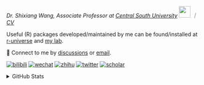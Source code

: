 
<p><em>Dr. Shixiang Wang, Associate Professor at <a href="https://en.csu.edu.cn/">Central South University</a> <img src="https://media.giphy.com/media/WUlplcMpOCEmTGBtBW/giphy.gif" width="30">  ｜ <a href="https://faculty.csu.edu.cn/wangshixiang">CV</a>
</em></p>

Useful (R) packages developed/maintained by me can be found/installed at [r-universe](https://shixiangwang.r-universe.dev/) and [my lab](https://github.com/WangLabCSU).

💬 Connect to me by
[discussions](https://github.com/ShixiangWang/self-study/discussions) or [email](mailto:shixiang1994wang@gmail.com). 

[![bilibili](https://img.shields.io/badge/王诗翔-B站-yellow)](https://space.bilibili.com/11553374) [![wechat](https://img.shields.io/badge/王诗翔-微信公众号-important)](https://shixiangwang.github.io/home/logo/qrcode.jpg) [![zhihu](https://img.shields.io/badge/王诗翔-知乎-blue)](https://www.zhihu.com/people/shixiangwang) [![twitter](https://img.shields.io/badge/WangShxiang-twitter-ff69b4)](https://twitter.com/WangShxiang) [![scholar](https://img.shields.io/badge/ShixiangWang-Scholar-00ffff)](https://scholar.google.com/citations?user=FvNp0NkAAAAJ) 

<details>
 
<summary>GitHub Stats</summary>


<!--START_SECTION:waka-->
**🐱 My GitHub Data** 

> 📦 5.0 MB Used in GitHub's Storage 
 > 
> 🏆 862 Contributions in the Year 2025
 > 
> 🚫 Not Opted to Hire
 > 
> 📜 100 Public Repositories 
 > 
> 🔑 30 Private Repositories 
 > 
**I'm an Early 🐤** 

```text
🌞 Morning                2938 commits        ████░░░░░░░░░░░░░░░░░░░░░   17.22 % 
🌆 Daytime                7198 commits        ███████████░░░░░░░░░░░░░░   42.20 % 
🌃 Evening                5655 commits        ████████░░░░░░░░░░░░░░░░░   33.15 % 
🌙 Night                  1267 commits        ██░░░░░░░░░░░░░░░░░░░░░░░   07.43 % 
```
📅 **I'm Most Productive on Tuesday** 

```text
Monday                   2536 commits        ████░░░░░░░░░░░░░░░░░░░░░   14.87 % 
Tuesday                  3022 commits        ████░░░░░░░░░░░░░░░░░░░░░   17.72 % 
Wednesday                2722 commits        ████░░░░░░░░░░░░░░░░░░░░░   15.96 % 
Thursday                 2921 commits        ████░░░░░░░░░░░░░░░░░░░░░   17.12 % 
Friday                   2514 commits        ████░░░░░░░░░░░░░░░░░░░░░   14.74 % 
Saturday                 1432 commits        ██░░░░░░░░░░░░░░░░░░░░░░░   08.39 % 
Sunday                   1911 commits        ███░░░░░░░░░░░░░░░░░░░░░░   11.20 % 
```


**I Mostly Code in R** 

```text
R                        87 repos            █████████████░░░░░░░░░░░░   53.37 % 
HTML                     25 repos            ████░░░░░░░░░░░░░░░░░░░░░   15.34 % 
Python                   7 repos             █░░░░░░░░░░░░░░░░░░░░░░░░   04.29 % 
SCSS                     4 repos             █░░░░░░░░░░░░░░░░░░░░░░░░   02.45 % 
Lua                      1 repo              ░░░░░░░░░░░░░░░░░░░░░░░░░   00.61 % 
```




 Last Updated on 28/08/2025 18:56:35 UTC
<!--END_SECTION:waka-->

> These Readme stats are generated using github action [awesome-readme-stats](https://github.com/anmol098/waka-readme-stats)

-----

**NOTE: Top languages does not indicate my skill level or anything like that. It is just a metric of which languages have been hosted by me on GitHub based on the usage across repositories.**

</details>
